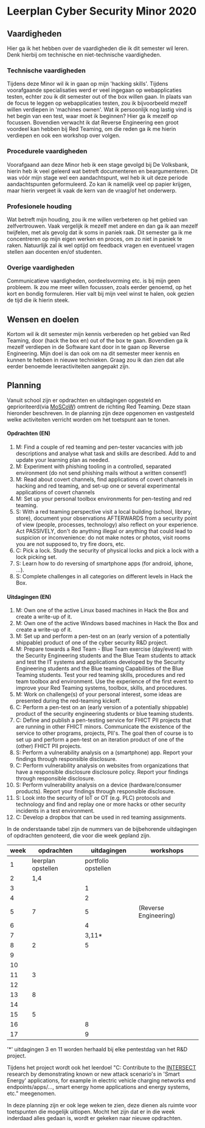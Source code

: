 # Leerplan Cyber Security Minor 2020

## Vaardigheden

Hier ga ik het hebben over de vaardigheden die ik dit semester wil leren. Denk hierbij om technische en niet-technische vaardigheden.

### Technische vaardigheden

Tijdens deze Minor wil ik in gaan op mijn 'hacking skills'. Tijdens voorafgaande specialisaties werd er veel ingegaan op webapplicaties testen, echter zou ik dit semester out of the box willen gaan. In plaats van de focus te leggen op webapplicaties testen, zou ik bijvoorbeeld mezelf willen verdiepen in 'machines ownen'. Wat ik persoonlijk nog lastig vind is het begin van een test, waar moet ik beginnen? Hier ga ik mezelf op focussen. Bovendien verwacht ik dat Reverse Engineering een groot voordeel kan hebben bij Red Teaming, om die reden ga ik me hierin verdiepen en ook een workshop over volgen. 

### Procedurele vaardigheden

Voorafgaand aan deze Minor heb ik een stage gevolgd bij De Volksbank, hierin heb ik veel geleerd wat betreft documenteren en beargumenteren. Dit was vóór mijn stage wel een aandachtspunt, wel heb ik uit deze periode aandachtspunten geformuleerd. Zo kan ik namelijk veel op papier krijgen, maar hierin vergeet ik vaak de kern van de vraag/of het onderwerp.

### Profesionele houding

Wat betreft mijn houding, zou ik me willen verbeteren op het gebied van zelfvertrouwen. Vaak vergelijk ik mezelf met andere en dan ga ik aan mezelf twijfelen, met als gevolg dat ik soms in paniek raak. Dit semester ga ik me concentreren op mijn eigen werken en proces, om zo niet in paniek te raken. Natuurlijk zal ik wel optijd om feedback vragen en eventueel vragen stellen aan docenten en/of studenten.

### Overige vaardigheden
Communicatieve vaardigheden, oordeelsvorming etc. is bij mijn geen probleem. Ik zou me meer willen focussen, zoals eerder genoemd, op het kort en bondig formuleren. Hier valt bij mijn veel winst te halen, ook gezien de tijd die ik hierin steek.

## Wensen en doelen

Kortom wil ik dit semester mijn kennis verbereden op het gebied van Red Teaming, door (hack the box en) out of the box te gaan. Bovendien ga ik mezelf verdiepen in de Software kant door in te gaan op Reverse Engineering. Mijn doel is dan ook om na dit semester meer kennis en kunnen te hebben in nieuwe technieken. Graag zou ik dan zien dat alle eerder benoemde leeractiviteiten aangepakt zijn.

## Planning
Vanuit school zijn er opdrachten en uitdagingen opgesteld en geprioriteerd(via [MoSCoW](https://nl.wikipedia.org/wiki/MoSCoW-methode)) omtrent de richting Red Teaming. Deze staan hieronder beschreven. In de planning zijn deze opgenomen en vastgesteld welke activiteiten verricht worden om het toetspunt aan te tonen.

#### Opdrachten (EN)
1. M: Find a couple of red teaming and pen-tester vacancies with job descriptions and analyse what task and skills are described. Add to and update your learning plan as needed.
2. M: Experiment with phishing tooling in a controlled, separated  environment (do not send phishing mails without a written consent!)
3. M: Read about covert channels, find applications of covert channels in hacking and red teaming, and set-up one or several experimental applications of covert channels
4. M: Set up your personal toolbox environments for pen-testing and red teaming.
5. S: With a red teaming perspective visit a local building (school, library, store), document your observations AFTERWARDS from a security point of view (people, processes, technology) also reflect on your experience. Act PASSIVELY, don't do anything illegal or anything that could lead to suspicion  or inconvenience: do not make notes or photos, visit rooms you are not supposed to, try fire doors, etc.
6. C: Pick a lock. Study the security of physical locks and pick a lock with a lock picking set.
7. S: Learn how to do reversing of smartphone apps (for android, iphone, ...).
8. S: Complete challenges in all categories on different levels in Hack the Box.

#### Uitdagingen (EN)
1. M: Own one of the active Linux based machines in Hack the Box and create a write-up of it.
2. M: Own one of the active Windows based machines in Hack the Box and create a write-up of it.
3. M: Set up and perform a pen-test on an (early version of a potentially shippable) product of one of the cyber security R&D project.
4. M: Prepare towards a Red Team - Blue Team exercise (day/event) with the Security Engineering students and the Blue Team students to attack and test the IT systems and applications developed by the Security Engineering students and the Blue teaming Capabilities of the Blue Teaming students. Test your red teaming skills,  procedures and red team toolbox and environment. Use the experience of the first event to improve your  Red Teaming systems, toolbox, skills, and procedures.
5. M: Work on challenge(s) of your personal interest, some ideas are presented during the red-teaming kickoff.
6. C: Perform a pen-test on an (early version of a potentially shippable) product of the security engineering students or blue teaming students.
7. C: Define and publish a pen-testing service for FHICT PII projects that are running in other FHICT minors. Communicate the existence of the service to other programs, projects, PII's. The goal then of course is to set up and perform a pen-test on an iteration product of one of the (other) FHICT PII projects. 
8. S: Perform a vulnerability analysis on a (smartphone) app. Report your findings through responsible disclosure.
9. C: Perform vulnerability analysis on websites from organizations that have a responsible disclosure disclosure policy. Report your findings through responsible disclosure.
10. S: Perform vulnerability analysis on a device (hardware/consumer products). Report your findings through responsible disclosure.
11. S: Look into the security of IoT or OT (e.g. PLC) protocols and technology and find and replay one or more hacks or other security incidents in a test environment. 
12. C: Develop a dropbox that can be used in red teaming assignments.

In de onderstaande tabel zijn de nummers van de bijbehorende uitdagingen of opdrachten genoteerd, die voor die week gepland zijn.

| week | opdrachten                       | uitdagingen                                      | workshops                   |
| ---- | -------------------------------- | ------------------------------------------------ | --------------------------- |
| 1    | leerplan opstellen               | portfolio opstellen                              |
| 2    | 1,4                              |                                                  |                             |
| 3    |                                  | 1                                                |
| 4    |                                  | 2                                                |
| 5    | 7                                | 5                                                | (Reverse Engineering)
| 6    |                                  | 4                                                |
| 7    |                                  | 3,11*                                            |
| 8    | 2                                | 5                                                |
| 9    |                                  |                                                  |
| 10   |                                  |                                                  |
| 11   | 3                                |                                                  |
| 12   |                                  |                                                  |
| 13   | 8                                |                                                  |
| 14   |                                  |                                                  |
| 15   | 5                                |                                                  |
| 16   |                                  | 8                                                |
| 17   |                                  | 9                                                |

'*' uitdagingen 3 en 11 worden herhaald bij elke pentestdag van het R&D project.

Tijdens het project wordt ook het leerdoel "C: Contribute to the [INTERSECT](https://www.nwo.nl/en/research-and-results/research-projects/i/00/33700.html) research by demonstrating known or new attack scenario's in 'Smart Energy' applications, for example in electric vehicle charging networks end endpoints/apps/..., smart energy home applications and energy systems, etc." meegenomen.

In deze planning zijn er ook lege weken te zien, deze dienen als ruimte voor toetspunten die mogelijk uitlopen. Mocht het zijn dat er in die week inderdaad alles gedaan is, wordt er gekeken naar nieuwe opdrachten.

